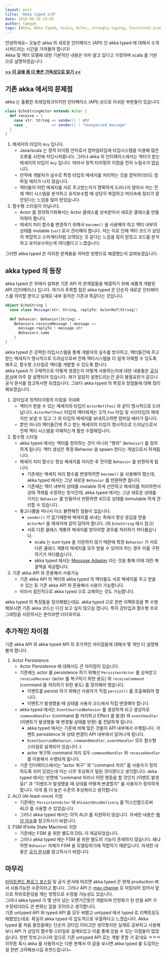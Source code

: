 ```yaml
---
layout: post
title: "Akka typed 소개"
date: 2019-09-18 23:55
author: taeguk
tags: [Akka, Akka-Typed, Scala, Actor, strongly-typing, functional-programming]
---
```

안녕하세요~ 오늘은 akka 의 새로운 인터페이스 (API) 인 akka typed 에 대해서 소개시켜드리는 시간을 가져볼까 합니다!<br/>
Akka 및 액터 모델에 대한 기본적인 내용은 이미 알고 있다고 가정하며 scala 를 기반으로 설명하겠습니다.

**[>> 이 글을 좀 더 좋은 가독성으로 읽기 <<](https://taeguk2.blogspot.com/2019/09/akka-typed_18.html)**

## 기존 akka 에서의 문제점
akka 는 훌륭한 프레임워크이지만 인터페이스 (API) 상으로 아쉬운 부분들이 있습니다.
```scala
class EchoStringActor extends Actor {
  def receive = {
    case str: String => sender() ! str
    case _           => sender() ! "Unexpected message"
  }
}
```
1. 메세지의 타입이 `Any` 입니다.
	* Java/scala 는 정적 타이핑 언어로서 컴파일타임에 타입시스템을 이용해 많은 오류를 사전에 차단시켜줍니다. 그러나 akka 의 인터페이스에서는 액터가 받는 메세지의 타입이 `Any` 입니다. 따라서 정적 타이핑의 이점을 전혀 누릴수가 없습니다.
	* 만약에 개발자가 실수로 특정 타입의 메세지를 처리하는 것을 깜박하더라도 컴파일 에러가 나지 않습니다.
	* 액터들이 어떤 메세지를 서로 주고받는지가 명확하게 드러나지 않아서 저는 전체 액터 시스템을 분석하고 유지보수할 때 상당히 복잡하고 머리속에 정리가 잘 안된다는 느낌을 많이 받았습니다.
2. 함수형 스타일이 아닙니다.
	* Actor 를 정의하기위해서는 Actor 클래스를 상속받아서 새로운 클래스를 만들어줘야 합니다.
	* 메세지 처리 함수를 변경하기 위해서 `become()` 을 사용해야 하고 액터 내부의 상태를 mutable (`var`) 로서 관리해야 합니다. 저는 이로 인해 액터 코드가 상당히 복잡하고 스파게티처럼 꼬여있는 것 같다는 느낌을 많이 받았고 코드를 분석하고 유지보수하는게 까다롭다고 느꼈습니다.

그러면 akka typed 은 이러한 문제들을 어떠한 방향으로 해결했는지 살펴보겠습니다.

## akka typed 의 등장
akka typed 은 위에서 살펴본 기존 API 의 문제점들을 해결하기 위해 새롭게 개발된 API (인터페이스) 입니다. 여기서 주목할 점은 akka typed 은 단순히 새로운 인터페이스를 의미할 뿐이고 실제로 내부 동작은 기존과 똑같다는 것입니다.
```scala
object EchoString {
  case class Message(str: String, replyTo: ActorRef[String])
  
  def behavior: Behavior[String] =
    Behaviors.receiveMessage { message =>
      message.replyTo ! message.str
      Behaviors.same
    }
}
```
akka typed 은 강력한 타입시스템을 통해 개발자의 실수를 방지하고, 액터들간에 주고 받는 메세지가 명시적으로 드러남으로써 전체 액터시스템을 더 쉽게 이해할 수 있도록 해주고, 함수형 스타일로 액터를 개발할 수 있도록 합니다.<br/>
akka typed 가 구체적으로 어떻게 생겼는지 어떻게 사용하는지에 대한 내용들은 [공식 문서](https://doc.akka.io/docs/akka/current/typed/index.html)에 아주 잘 설명되어 있습니다. 제가 일일히 설명드리는건 굳이 불필요한거 같으니 공식 문서를 참고하시면 되겠습니다. 그보다 akka typed 의 특징과 장점들에 대해 정리해보겠습니다.

1. 강타입과 정적타이핑의 이점을 극대화
	* 액터가 받을 수 있는 메세지의 타입이 `ActorRef[Foo]` 와 같이 명시적으로 드러납니다. `ActorRef[Foo]` 타입의 액터에게는 오직 `Foo` 타입 및 서브타입의 메세지만 보낼 수 있고 그 외 타입의 메세지를 보내려고하면 컴파일 에러가 뜹니다.
	* 뿐만 아니라 액터들간에 주고 받는 메세지의 타입이 명시적으로 드러남으로서 전체 액터 시스템을 이해하는게 훨씬 수월해집니다.
2. 함수형 스타일
	* akka typed 에서는 액터를 정의하는 것이 아니라 "행위" (`Behavior`) 를 정의하게 됩니다. 액터 생성은 특정 Behavior 을 spawn 한다는 개념으로서 하게됩니다.
	* 메세지 처리 함수는 항상 메세지를 처리한 후 전이할 `Behavior` 를 반환하게 됩니다.
		* 기존에는 메세지 처리 함수를 변경하려면 `become()` 을 사용해야 했는데, akka typed 에서는 그냥 새로운 `Behavior` 를 반환하면 됩니다.
		* 기존에는 액터 내부의 상태를 mutable 하게 선언하고 메세지를 처리하면서 상태 객체를 수정하는 방식인데, akka typed 에서는 그냥 새로운 상태를 가지는 `Behavior` 를 만들어서 반환하면 되므로 상태를 immutable 하게 관리할 수 있습니다.
	* 좋고나쁨을 떠나서 다소 불편해진 점들이 있습니다.
		* `sender()` 가 없기때문에 메세지를 보내는 측에서 항상 응답을 받을 `ActorRef` 를 메세지에 같이 담아야 합니다. (위 `EchoString` 예시 참고)
		* 서로 다른 클래스 계통의 메세지를 받아야할 경우를 처리하기 까다롭습니다.
			* scala 는 sum type 을 지원하지 않기 때문에 특정 `Behavior` 가 서로 다른 클래스 계통의 메세지를 모두 받을 수 있어야 하는 경우 이를 구현하기가 까다롭습니다.
			* akka typed 에서는 [Message Adapter](https://doc.akka.io/docs/akka/current/typed/interaction-patterns.html#adapted-response) 라는 것을 통해 이에 대한 해결책을 제공합니다.
3. 기존 akka API 와 혼용해서 사용가능
	* 기존 akka API 의 액터와 akka typed 의 액터들도 서로 메세지를 주고 받을 수 있는 등 기존 akka API 와 혼용해서 사용이 가능합니다.
	* 따라서 점진적으로 akka typed 으로 교체하는 것도 가능합니다.

akka typed 의 특징들을 정리해봤는데요. akka typed 으로 한번 리펙토링을 쫙 수행해보시면 기존 akka 코드는 다신 보고 싶지 않으실 껍니다. 특히 강타입과 함수형 프로그래밍을 사랑하시는 분이라면 더더욱이요.

## 추가적인 차이점
기존 akka API 와 akka typed API 의 추가적인 차이점들에 대해서 몇 개만 더 설명해볼까 합니다.

1. Actor Persistence
	* Actor Persistence 에 대해서도 큰 차이점이 있습니다.
	* 기존에는 actor 를 persistence 하기 위해선 `PersistentActor` 를 상속받고 `receiveRecover` (actor 를 복구하기 위한 용도) 와 `receiveCommand` (command 를 처리하기 위한 용도) 를 정의해야 했습니다.
		* 이벤트를 persist 하기 위해선 사용자가 직접 `persist()` 를 호출해줘야 합니다.
		* 이벤트가 발생했을 때 상태를 사용자 코드에서 직접 변경해야 합니다.
	* akka typed 에서는 `EventSourcedBehavior` 를 생성하게 되고 생성자로 `commandHandler` (command 를 처리하고 Effect 를 발생) 와 `eventHandler` (이벤트가 발생했을 때 변경될 상태를 반환) 를 전달하게 됩니다.
		* akka typed 에서는 기존에 비해 많은 것들이 API 내부에서 수행됩니다. 이벤트 persistence 와 상태 변경이 API 내부에서 일어나게 됩니다.
		* `EventSourcedBehavior`, `commandHandler`, `eventHandler` 모두 함수형 스타일로 설계되어 있습니다 :)
		* actor 복구와 command 처리 모두 `commandHandler` 와 `receiveHandler` 를 이용해서 수행되게 됩니다.
	* 기존 인터페이스에서는 "actor 복구" 와 "command 처리" 를 사용자가 정의하도록 되어 있었는데 이는 너무 추상화가 덜된 것이였다고 생각합니다. akka typed 에서는 반면에 "command 처리시 어떤 행동을 할 것인지 (이벤트 발생 등)" 과 "이벤트가 발생했을 때 상태를 어떻게 변경할지" 를 사용자가 정의하게 합니다. 이게 좀 더 높은 수준의 추상화라고 생각합니다.
2. ALO (At-least-once) 지원
    * 기존에는 `PersistentActor` 에 `AtLeastOnceDelivery` 를 믹스인함으로써 ALO 를 사용할 수 있었습니다.
    * 그러나 akka typed 에서는 아직 ALO 를 지원하지 않습니다. 자세한 내용은 [해당 이슈](https://github.com/akka/akka/issues/20984)를 참고하시기 바랍니다.
3. FSM (Finite State Machine) 지원
    * 기존에는 FSM 을 위한 별도의 DSL 이 제공되었습니다.
    * 그러나 akka typed 에는 FSM 을 위한 별도의 기능이 존재하지 않습니다. 왜냐하면 `Behavior` 자체가 FSM 을 모델링하기에 적합하기 때문입니다. 자세한 내용은 [공식 문서](https://doc.akka.io/docs/akka/current/typed/fsm.html#behaviors-as-finite-state-machines)를 참고하시기 바랍니다.

## 마무리
[라이트밴드 블로그 포스팅](https://www.lightbend.com/blog/akka-2-5-22-brings-akka-typed-to-production-ready) 및 공식 문서에 따르면 akka typed 은 현재 production 에서 사용가능한 수준이라고 합니다. 그러나 API 는 [may change](https://doc.akka.io/docs/akka/current/common/may-change.html) 로 마킹되어 있어서 앞으로 하위호환성을 깨는 방향으로 수정될 가능성도 있습니다.<br/>
그러나 akka typed 가 몇 년이 넘는 오랜기간동안 개발되며 안정화가 된 만큼 API 가 수정되더라도 큰 변화는 없을 것이라고 생각합니다.<br/>
기존 untyped API 와 typed API 를 모두 써봤고 untyped 에서 typed 로 리펙토링도 해봤었는데요. 확실히 akka typed 이 압도적으로 우월하다고 느꼈습니다. Akka typed 를 처음 들었을때는 단순히 강타입 이라고만 생각했지만 실제로 공부하고 사용해보니 API 가 상당히 함수형 스타일로 설계되있고 이를 통해 얻을 수 있는 이점들이 많았습니다. 한번 맛보고나니까 앞으로 기존 untyped API 로는 개발 못할 거 같네요 ㅋㅋㅋ<br/>
아무튼 혹시 akka 를 사용하시는 다른 분께서 이 글을 보시면 akka typed 를 도입하는 걸 한번 고려해보시길 추천드립니다~
